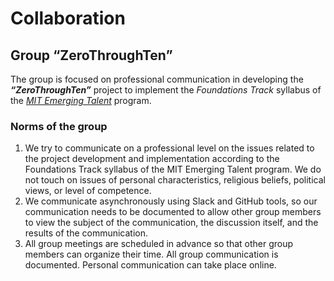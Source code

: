 # Collaboration

## Group “ZeroThroughTen”

The group is focused on professional communication in developing the _**“ZeroThroughTen”**_ project to implement the _Foundations Track_ syllabus of the [_MIT Emerging Talent_](https://emergingtalent.mit.edu/) program.

### Norms of the group

1. We try to communicate on a professional level on the issues related to the project development and implementation according to the Foundations Track syllabus of the MIT Emerging Talent program. We do not touch on issues of personal characteristics, religious beliefs, political views, or level of competence.
2. We communicate asynchronously using Slack and GitHub tools, so our communication needs to be documented to allow other group members to view the subject of the communication, the discussion itself, and the results of the communication.
3. All group meetings are scheduled in advance so that other group members can organize their time. All group communication is documented. Personal communication can take place online.
